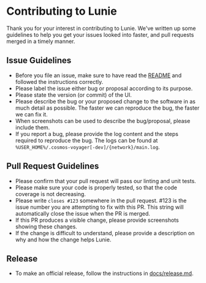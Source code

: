 # Contributing to Lunie

Thank you for your interest in contributing to Lunie. We've written up some guidelines to help you get your issues looked into faster, and pull requests merged in a timely manner.

## Issue Guidelines

- Before you file an issue, make sure to have read the [README](https://github.com/cosmos/voyager/blob/develop/README.md) and followed the instructions correctly.
- Please label the issue either bug or proposal according to its purpose.
- Please state the version (or commit) of the UI.
- Please describe the bug or your proposed change to the software in as much detail as possible. The faster we can reproduce the bug, the faster we can fix it.
- When screenshots can be used to describe the bug/proposal, please include them.
- If you report a bug, please provide the log content and the steps required to reproduce the bug. The logs can be found at `%USER_HOME%/.cosmos-voyager[-dev]/{network}/main.log`.

## Pull Request Guidelines

- Please confirm that your pull request will pass our linting and unit tests.
- Please make sure your code is properly tested, so that the code coverage is not decreasing.
- Please write `closes #123` somewhere in the pull request. #123 is the issue number you are attempting to fix with this PR. This string will automatically close the issue when the PR is merged.
- If this PR produces a visible change, please provide screenshots showing these changes.
- If the change is difficult to understand, please provide a description on why and how the change helps Lunie.

## Release

- To make an official release, follow the instructions in [docs/release.md](https://github.com/cosmos/voyager/blob/develop/docs/release.md).
